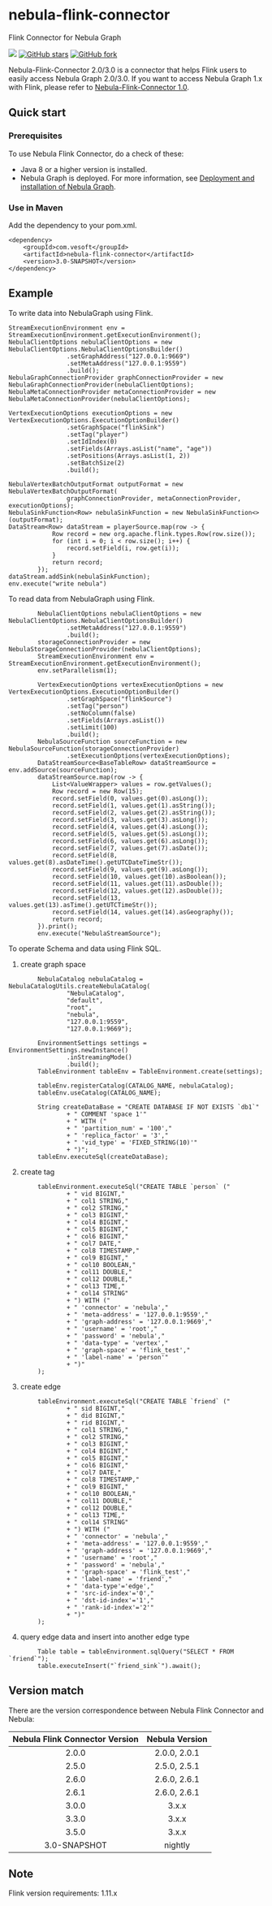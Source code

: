 # nebula-flink-connector
Flink Connector for Nebula Graph


![](https://img.shields.io/badge/language-java-orange.svg)
[![GitHub stars](https://img.shields.io/github/stars/vesoft-inc/nebula-flink-connector.svg?color=brightgreen)](https://GitHub.com/vesoft-inc/nebula-flink-connector/stargazers/)
[![GitHub fork](https://img.shields.io/github/forks/vesoft-inc/nebula-flink-connector.svg?color=brightgreen)](https://GitHub.com/vesoft-inc/nebula-flink-connector/forks/)

Nebula-Flink-Connector 2.0/3.0 is a connector that helps Flink users to easily access Nebula Graph 2.0/3.0. If you want to access Nebula Graph 1.x with Flink, please refer to [Nebula-Flink-Connector 1.0](https://github.com/vesoft-inc/nebula-java/tree/v1.0/tools/nebula-flink).

## Quick start

### Prerequisites

To use Nebula Flink Connector, do a check of these:

- Java 8 or a higher version is installed.
- Nebula Graph is deployed. For more information, see [Deployment and installation of Nebula Graph](https://docs.nebula-graph.io/2.0/4.deployment-and-installation/1.resource-preparations/ "Click to go to Nebula Graph website").

### Use in Maven
Add the dependency to your pom.xml.

```
<dependency>
    <groupId>com.vesoft</groupId>
    <artifactId>nebula-flink-connector</artifactId>
    <version>3.0-SNAPSHOT</version>
</dependency>
```


## Example

To write data into NebulaGraph using Flink.
```
StreamExecutionEnvironment env = StreamExecutionEnvironment.getExecutionEnvironment();
NebulaClientOptions nebulaClientOptions = new NebulaClientOptions.NebulaClientOptionsBuilder()
                .setGraphAddress("127.0.0.1:9669")
                .setMetaAddress("127.0.0.1:9559")
                .build();
NebulaGraphConnectionProvider graphConnectionProvider = new NebulaGraphConnectionProvider(nebulaClientOptions);
NebulaMetaConnectionProvider metaConnectionProvider = new NebulaMetaConnectionProvider(nebulaClientOptions);

VertexExecutionOptions executionOptions = new VertexExecutionOptions.ExecutionOptionBuilder()
                .setGraphSpace("flinkSink")
                .setTag("player")
                .setIdIndex(0)
                .setFields(Arrays.asList("name", "age"))
                .setPositions(Arrays.asList(1, 2))
                .setBatchSize(2)
                .build();

NebulaVertexBatchOutputFormat outputFormat = new NebulaVertexBatchOutputFormat(
                graphConnectionProvider, metaConnectionProvider, executionOptions);
NebulaSinkFunction<Row> nebulaSinkFunction = new NebulaSinkFunction<>(outputFormat);
DataStream<Row> dataStream = playerSource.map(row -> {
            Row record = new org.apache.flink.types.Row(row.size());
            for (int i = 0; i < row.size(); i++) {
                record.setField(i, row.get(i));
            }
            return record;
        });
dataStream.addSink(nebulaSinkFunction);
env.execute("write nebula")
```

To read data from NebulaGraph using Flink.
```
        NebulaClientOptions nebulaClientOptions = new NebulaClientOptions.NebulaClientOptionsBuilder()
                .setMetaAddress("127.0.0.1:9559")
                .build();
        storageConnectionProvider = new NebulaStorageConnectionProvider(nebulaClientOptions);
        StreamExecutionEnvironment env = StreamExecutionEnvironment.getExecutionEnvironment();
        env.setParallelism(1);

        VertexExecutionOptions vertexExecutionOptions = new VertexExecutionOptions.ExecutionOptionBuilder()
                .setGraphSpace("flinkSource")
                .setTag("person")
                .setNoColumn(false)
                .setFields(Arrays.asList())
                .setLimit(100)
                .build();
        NebulaSourceFunction sourceFunction = new NebulaSourceFunction(storageConnectionProvider)
                .setExecutionOptions(vertexExecutionOptions);
        DataStreamSource<BaseTableRow> dataStreamSource = env.addSource(sourceFunction);
        dataStreamSource.map(row -> {
            List<ValueWrapper> values = row.getValues();
            Row record = new Row(15);
            record.setField(0, values.get(0).asLong());
            record.setField(1, values.get(1).asString());
            record.setField(2, values.get(2).asString());
            record.setField(3, values.get(3).asLong());
            record.setField(4, values.get(4).asLong());
            record.setField(5, values.get(5).asLong());
            record.setField(6, values.get(6).asLong());
            record.setField(7, values.get(7).asDate());
            record.setField(8, values.get(8).asDateTime().getUTCDateTimeStr());
            record.setField(9, values.get(9).asLong());
            record.setField(10, values.get(10).asBoolean());
            record.setField(11, values.get(11).asDouble());
            record.setField(12, values.get(12).asDouble());
            record.setField(13, values.get(13).asTime().getUTCTimeStr());
            record.setField(14, values.get(14).asGeography());
            return record;
        }).print();
        env.execute("NebulaStreamSource");
```

To operate Schema and data using Flink SQL.

1. create graph space
```
        NebulaCatalog nebulaCatalog = NebulaCatalogUtils.createNebulaCatalog(
                "NebulaCatalog",
                "default",
                "root",
                "nebula",
                "127.0.0.1:9559",
                "127.0.0.1:9669");

        EnvironmentSettings settings = EnvironmentSettings.newInstance()
                .inStreamingMode()
                .build();
        TableEnvironment tableEnv = TableEnvironment.create(settings);

        tableEnv.registerCatalog(CATALOG_NAME, nebulaCatalog);
        tableEnv.useCatalog(CATALOG_NAME);

        String createDataBase = "CREATE DATABASE IF NOT EXISTS `db1`"
                + " COMMENT 'space 1'"
                + " WITH ("
                + " 'partition_num' = '100',"
                + " 'replica_factor' = '3',"
                + " 'vid_type' = 'FIXED_STRING(10)'"
                + ")";
        tableEnv.executeSql(createDataBase);
```
2. create tag
```
        tableEnvironment.executeSql("CREATE TABLE `person` ("
                + " vid BIGINT,"
                + " col1 STRING,"
                + " col2 STRING,"
                + " col3 BIGINT,"
                + " col4 BIGINT,"
                + " col5 BIGINT,"
                + " col6 BIGINT,"
                + " col7 DATE,"
                + " col8 TIMESTAMP,"
                + " col9 BIGINT,"
                + " col10 BOOLEAN,"
                + " col11 DOUBLE,"
                + " col12 DOUBLE,"
                + " col13 TIME,"
                + " col14 STRING"
                + ") WITH ("
                + " 'connector' = 'nebula',"
                + " 'meta-address' = '127.0.0.1:9559',"
                + " 'graph-address' = '127.0.0.1:9669',"
                + " 'username' = 'root',"
                + " 'password' = 'nebula',"
                + " 'data-type' = 'vertex',"
                + " 'graph-space' = 'flink_test',"
                + " 'label-name' = 'person'"
                + ")"
        );
```
3. create edge
```
        tableEnvironment.executeSql("CREATE TABLE `friend` ("
                + " sid BIGINT,"
                + " did BIGINT,"
                + " rid BIGINT,"
                + " col1 STRING,"
                + " col2 STRING,"
                + " col3 BIGINT,"
                + " col4 BIGINT,"
                + " col5 BIGINT,"
                + " col6 BIGINT,"
                + " col7 DATE,"
                + " col8 TIMESTAMP,"
                + " col9 BIGINT,"
                + " col10 BOOLEAN,"
                + " col11 DOUBLE,"
                + " col12 DOUBLE,"
                + " col13 TIME,"
                + " col14 STRING"
                + ") WITH ("
                + " 'connector' = 'nebula',"
                + " 'meta-address' = '127.0.0.1:9559',"
                + " 'graph-address' = '127.0.0.1:9669',"
                + " 'username' = 'root',"
                + " 'password' = 'nebula',"
                + " 'graph-space' = 'flink_test',"
                + " 'label-name' = 'friend',"
                + " 'data-type'='edge',"
                + " 'src-id-index'='0',"
                + " 'dst-id-index'='1',"
                + " 'rank-id-index'='2'"
                + ")"
        );
```
4. query edge data and insert into another edge type
```
        Table table = tableEnvironment.sqlQuery("SELECT * FROM `friend`");
        table.executeInsert("`friend_sink`").await();
```

## Version match

There are the version correspondence between Nebula Flink Connector and Nebula:

| Nebula Flink Connector Version | Nebula Version |
|:------------------------------:|:--------------:|
|             2.0.0              |  2.0.0, 2.0.1  |
|             2.5.0              |  2.5.0, 2.5.1  |
|             2.6.0              |  2.6.0, 2.6.1  |
|             2.6.1              |  2.6.0, 2.6.1  |
|             3.0.0              |     3.x.x      | 
|             3.3.0              |     3.x.x      | 
|             3.5.0              |     3.x.x      | 
|          3.0-SNAPSHOT          |    nightly     |

## Note
Flink version requirements: 1.11.x
